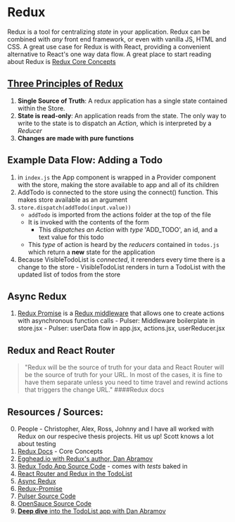 # Redux

Redux is a tool for centralizing *state* in your application. Redux can be combined with *any* front end framework, or even with vanilla JS, HTML and CSS. A great use case for Redux is with React, providing a convenient alternative to React's one way data flow. A great place to start reading about Redux is [Redux Core Concepts](http://redux.js.org/docs/introduction/CoreConcepts.html)

## [Three Principles of Redux](http://redux.js.org/docs/introduction/ThreePrinciples.html)

  1. **Single Source of Truth**: A redux application has a single state contained within the Store. 
  2. **State is read-only**: An application reads from the state. The only way to write to the state is to dispatch an *Action*, which is interpreted by a *Reducer*
  3. **Changes are made with pure functions**

## Example Data Flow: Adding a Todo
  1. in ```index.js``` the App component is wrapped in a Provider component with the store, making the store available to app and all of its children
  2. AddTodo is connected to the store using the connect() function. This makes store available as an argument
  3. ```store.dispatch(addTodo(input.value))```
     - ```addTodo``` is imported from the actions folder at the top of the file
     - It is invoked with the contents of the form
        - This *dispatches an Action* with *type* 'ADD_TODO', an id, and a text value for this todo
     - This *type* of action is heard by the *reducers* contained in ```todos.js ``` which return a **new** state for the application
  4. Because VisibleTodoList is *connected*, it rerenders every time there is a change to the store
    - VisibleTodoList renders in turn a TodoList with the updated list of todos from the store
    
## Async Redux
  1. [Redux Promise](https://github.com/acdlite/redux-promise) is a [Redux middleware](http://redux.js.org/docs/advanced/Middleware.html) that allows one to create actions with asynchronous function calls
    - Pulser: Middleware boilerplate in store.jsx
    - Pulser: userData flow in app.jsx, actions.jsx, userReducer.jsx

## Redux and React Router
>"Redux will be the source of truth for your data and React Router will be the source of truth for your URL. In most of the cases, it is fine to have them separate unless you need to time travel and rewind actions that triggers the change URL."
####Redux docs

## Resources / Sources:
  0. People - Christopher, Alex, Ross, Johnny and I have all worked with Redux on our respecive thesis projects. Hit us up! Scott knows a lot about testing
  1. [Redux Docs](http://redux.js.org/docs/introduction/CoreConcepts.html) - Core Concepts
  2. [Egghead.io with Redux's author, Dan Abramov](https://egghead.io/lessons/javascript-redux-passing-the-store-down-with-provider-from-react-redux)
  3. [Redux Todo App Source Code](https://github.com/reactjs/redux/tree/master/examples/todos) - comes with *tests* baked in
  4. [React Router and Redux in the TodoList](http://redux.js.org/docs/advanced/UsageWithReactRouter.html)
  4. [Async Redux](http://redux.js.org/docs/advanced/AsyncFlow.html)
  5. [Redux-Promise](https://github.com/acdlite/redux-promise)
  6. [Pulser Source Code](https://github.com/AriLFrankel/FollowMe)
  7. [OpenSauce Source Code](https://github.com/OpenSauced/OpenSauce)
  8. [**Deep dive** into the TodoList app with Dan Abramov](https://www.youtube.com/watch?v=VJ38wSFbM3A)